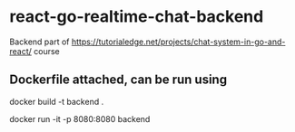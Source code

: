 # react-go-realtime-chat-backend
Backend part of https://tutorialedge.net/projects/chat-system-in-go-and-react/ course

## Dockerfile attached, can be run using
docker build -t backend .

docker run -it -p 8080:8080 backend

